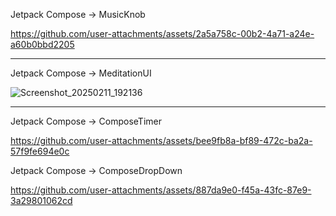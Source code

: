 Jetpack Compose -> MusicKnob

https://github.com/user-attachments/assets/2a5a758c-00b2-4a71-a24e-a60b0bbd2205

------------------------------------------

Jetpack Compose -> MeditationUI

![Screenshot_20250211_192136](https://github.com/user-attachments/assets/55c0160d-8274-4f40-af88-9fd2f6d68c7f)

---------------------------------------------

Jetpack Compose -> ComposeTimer

https://github.com/user-attachments/assets/bee9fb8a-bf89-472c-ba2a-57f9fe694e0c

Jetpack Compose -> ComposeDropDown

https://github.com/user-attachments/assets/887da9e0-f45a-43fc-87e9-3a29801062cd





